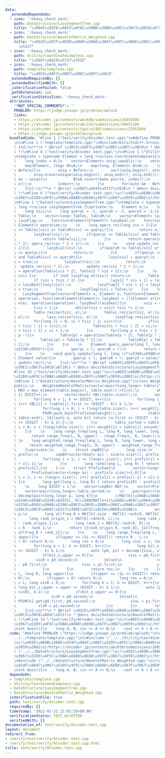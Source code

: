 ```yaml
---
data:
  _extendedDependsOn:
  - icon: ':heavy_check_mark:'
    path: DataStructure/LazySegmentTree.cpp
    title: "\u9045\u5EF6\u8A55\u4FA1\u30BB\u30B0\u30E1\u30F3\u30C8\u6728"
  - icon: ':heavy_check_mark:'
    path: DataStructure/WaveletMatrix_Weighted.cpp
    title: "\u91CD\u307F\u4ED8\u304D\u30A6\u30A7\u30FC\u30D6\u30EC\u30C3\u30C8\u884C\
      \u5217"
  - icon: ':heavy_check_mark:'
    path: Utility/CoordinateCompless.cpp
    title: "\u5EA7\u6A19\u5727\u7E2E"
  - icon: ':heavy_check_mark:'
    path: template/template.cpp
    title: "\u30C6\u30F3\u30D7\u30EC\u30FC\u30C8"
  _extendedRequiredBy: []
  _extendedVerifiedWith: []
  _isVerificationFailed: false
  _pathExtension: cpp
  _verificationStatusIcon: ':heavy_check_mark:'
  attributes:
    '*NOT_SPECIAL_COMMENTS*': ''
    PROBLEM: https://judge.yosupo.jp/problem/aplusb
    links:
    - https://atcoder.jp/contests/abc036/submissions/26855886
    - https://atcoder.jp/contests/abc133/submissions/28651189
    - https://atcoder.jp/contests/typical90/submissions/27052694
    - https://judge.yosupo.jp/problem/aplusb
  bundledCode: "#line 1 \"test/verify/Atcoder.test.cpp\"\n#define PROBLEM \"https://judge.yosupo.jp/problem/aplusb\"\
    \n\n#line 1 \"template/template.cpp\"\n#include<bits/stdc++.h>\nusing namespace\
    \ std;\n/**\n * @brief \u30C6\u30F3\u30D7\u30EC\u30FC\u30C8\n * @docs docs/template/template.md\n\
    \ */\n#line 4 \"test/verify/Atcoder.test.cpp\"\n\n#line 1 \"Utility/CoordinateCompless.cpp\"\
    \ntemplate < typename Element = long >\nclass CoordinateCompless{\nprivate:\n\
    \    long index = 0;\n    vector<Element> uniq;\npublic:\n    vector<long> After;\n\
    \    map<Element, long> BtoA;\n    map<long, Element> AtoB;\n    \n    CoordinateCompless(vector<Element>&\
    \ Before){\n        uniq = Before;\n        sort(uniq.begin(), uniq.end());\n\
    \        uniq.erase(unique(uniq.begin(), uniq.end()), uniq.end());\n        for(auto\
    \ &e : uniq){\n            BtoA.insert(make_pair(e, index));\n            AtoB.insert(make_pair(index,\
    \ e));\n            index++;\n        }\n        for(auto &e : Before) After.push_back(BtoA.at(e));\n\
    \    }\n};\n/**\n * @brief \u5EA7\u6A19\u5727\u7E2E\n * @docs docs/Utility/CoordinateCompless.md\n\
    \ */\n#line 6 \"test/verify/Atcoder.test.cpp\"\n//\u4EE5\u4E0B\u306E\u554F\u984C\
    \u3067\u52D5\u4F5C\u78BA\u8A8D\u6E08\u307F\u3067\u3059\u3002\n//https://atcoder.jp/contests/abc036/submissions/26855886\n\
    \n#line 1 \"DataStructure/LazySegmentTree.cpp\"\ntemplate < typename Element =\
    \ long >\nclass LazySegmentTree {\nprivate:\n    Element e;\n    long vsiz;\n\
    \    long tsiz;\n    long queryL = -1, queryR = -1, queryV = -1;\n    vector<Element>\
    \ Table;\n    vector<long> TableL, TableR;\n    vector<Element> lazy;\n    vector<bool>\
    \ lazyFlag;\n    function<Element(Element)> lazyDeal;\n    function<Element(Element,\
    \ Element)> operation;\n    \n    long opera_rec(long vis = 1){\n        if(queryR\
    \ <= TableL[vis] or TableR[vis] <= queryL){\n            return e;\n        }\n\
    \        lazyEval(vis);\n        if(queryL <= TableL[vis] and TableR[vis] <= queryR){\n\
    \            return Table[vis];\n        }\n        return operation(opera_rec(vis\
    \ * 2), opera_rec(vis * 2 + 1));\n    }\n    \n    void update_rec(long vis =\
    \ 1){\n        lazyEval(vis);\n        if(queryR <= TableL[vis] or TableR[vis]\
    \ <= queryL){\n            return;\n        }\n        if(queryL <= TableL[vis]\
    \ and TableR[vis] <= queryR){\n            lazy[vis] = queryV;\n            lazyFlag[vis]\
    \ = true;\n            lazyEval(vis);\n            return;\n        }\n      \
    \  update_rec(vis * 2);\n        update_rec(vis * 2 + 1);\n        Table[vis]\
    \ = operation(Table[vis * 2], Table[2 * vis + 1]);\n    }\n    \n    void lazyEval(long\
    \ vis) {\n        if (not lazyFlag.at(vis)) return;\n        Table[vis] = lazy[vis];\n\
    \        if (vis < tsiz / 2) {\n            lazy[2 * vis + 1] = lazy[2 * vis]\
    \ = lazyDeal(lazy[vis]);\n            lazyFlag[2 * vis + 1] = lazyFlag[2 * vis]\
    \ = true;\n        }\n        lazyFlag[vis] = false;\n    }\n    \npublic:\n \
    \   LazySegmentTree(vector<Element> v, Element e, function<Element(Element, Element)>\
    \ operation, function<Element(Element)> lazyDeal = [](Element a){return a;}) :\
    \ e(e), operation(operation), lazyDeal(lazyDeal){\n        vsiz = v.size();\n\
    \        tsiz = 1;\n        while(tsiz < vsiz) tsiz *= 2;\n        tsiz *= 2;\n\
    \        Table.resize(tsiz, e);\n        TableL.resize(tsiz, e);\n        TableR.resize(tsiz,\
    \ e);\n        lazy.resize(tsiz, e);\n        lazyFlag.resize(tsiz, false);\n\
    \        for(long vi = 0; vi < tsiz / 2; vi++){\n            if(vi < vsiz) Table[vi\
    \ + tsiz / 2] = v[vi];\n            TableL[vi + tsiz / 2] = vi;\n            TableR[vi\
    \ + tsiz / 2] = vi + 1;\n        }\n        for(long p = tsiz / 2 - 1; p >= 1;\
    \ p--){\n            Table[p] = operation(Table[p * 2], Table[p * 2 + 1]);\n \
    \           TableL[p] = TableL[p * 2];\n            TableR[p] = TableR[p * 2 +\
    \ 1];\n        }\n    }\n    \n    Element query_opera(long l, long r/*\u534A\u958B\
    \u533A\u9593*/){\n        queryL = l; queryR = r;\n        return opera_rec();\n\
    \    }\n    \n    void query_update(long l, long r/*\u534A\u958B\u533A\u9593*/,\
    \ Element value){\n        queryL = l; queryR = r; queryV = value;\n        return\
    \ update_rec();\n    }\n};\n/**\n * @brief \u9045\u5EF6\u8A55\u4FA1\u30BB\u30B0\
    \u30E1\u30F3\u30C8\u6728\n * @docs docs/DataStructure/LazySegmentTree.md\n */\n\
    #line 10 \"test/verify/Atcoder.test.cpp\"\n//\u4EE5\u4E0B\u306E\u554F\u984C\u3067\
    \u52D5\u4F5C\u78BA\u8A8D\u6E08\u307F\u3067\u3059\u3002\n//https://atcoder.jp/contests/typical90/submissions/27052694\n\
    \n#line 1 \"DataStructure/WaveletMatrix_Weighted.cpp\"\nclass WeightedWaveletMatrix{\n\
    public:\n    WeightedWaveletMatrix(vector<pair<long,long>> table){\n        long\
    \ MOV = max_element(table.begin(), table.end())->first;\n        while(MOV >>=\
    \ 1) DIGIT++;\n        vector<bool> VBL(table.size());\n        vector<long> weight(table.size());\n\
    \        for(long k = 1; k <= DIGIT; k++){\n            for(long i = 0; i < (long)table.size();\
    \ i++) VBL[i] = (table[i].first >> (DIGIT - k)) & 1;\n            MAT.push_back(cmpBV(VBL));\n\
    \            for(long i = 0; i < (long)table.size(); i++) weight[i] = table[i].second;\n\
    \            PSUM.push_back(PrefixSum(weight));\n            stable_sort(table.begin(),\
    \ table.end(), [&](auto a, auto b){ return (a.first >> (DIGIT - k) & 1) < (b.first\
    \ >> (DIGIT - k) & 1);});\n        }\n        table_sorted = table;\n        for(long\
    \ i = 0; i < (long)table.size(); i++) weight[i] = table[i].second;\n        PSUM.push_back(PrefixSum(weight));\n\
    \    }\n    \n    long range_freq(long L, long R, long lower, long upper){\n \
    \       return range_freq(L, R, upper) - range_freq(L, R, lower);\n    }\n   \
    \ \n    long weighted_range_freq(long L, long R, long lower, long upper){\n  \
    \      return weighted_range_freq(L, R, upper) - weighted_range_freq(L, R, lower);\n\
    \    }\nprivate:\n    \n    struct cmpBV{\n        long size;\n        vector<long>\
    \ prefix;\n        cmpBV(vector<bool> &v) : size(v.size()), prefix(v.size()+1,0){\n\
    \            for(long i = 1; i <= (long)v.size(); i++) prefix[i] = prefix[i-1]\
    \ + v[i-1];\n        }\n        long rank(long L, long R) { return prefix[R] -\
    \ prefix[L];}\n    };\n    struct PrefixSum{\n        vector<long> prefix;\n \
    \       PrefixSum(vector<long> &v) : prefix(v.size()+1,0){\n            for(long\
    \ i = 1; i <= (long)v.size(); i++) prefix[i] = prefix[i-1] + v[i-1];\n       \
    \ }\n        long get(long L, long R) { return prefix[R] - prefix[L];}\n    };\n\
    \    \n    long DIGIT = 1;\n    vector<cmpBV> MAT;\n    vector<PrefixSum> PSUM;\n\
    \    vector<pair<long,long>> table_sorted;\n    \n    pair<pair<long,long>,pair<long,long>>\
    \ decomp(pair<long,long> p, long k){\n        //MAT[k]\u306B\u304A\u3051\u308B\
    \u534A\u958B\u533A\u9593[L, R)\u3092MAT[k+1]\u306E\u4E8C\u3064\u306E\u534A\u958B\
    \u533A\u9593\u306B\u5206\u89E3\u3059\u308B\u3002\u30A6\u30A7\u30FC\u30D6\u30EC\
    \u30C3\u30C8\u884C\u5217\u306E\u672C\u8CEA\u90E8\u5206\n        auto [L, R] =\
    \ p;\n        long allfreq_0 = MAT[k].size - MAT[k].rank(0, MAT[k].size);\n  \
    \      long rank_origin_1 = MAT[k].rank(0, L);\n        long rank_origin_0 = L\
    \ - rank_origin_1;\n        long rank_1 = MAT[k].rank(0, R);\n        long rank_0\
    \ = R - rank_1;\n        return {{rank_origin_0, rank_0}, {allfreq_0 + rank_origin_1,\
    \ allfreq_0 + rank_1}};\n    }\n    \n    long range_freq(long L, long R, long\
    \ upper){\n        if(upper >= (1L << DIGIT)) return R - L;\n        if(upper\
    \ < 0) return 0;\n        long res = 0;\n        long visL = L; long visR = R;\n\
    \        for(long k = 1; k <= DIGIT; k++){\n            long bit_o_upper = upper\
    \ >> (DIGIT - k) & 1;\n            auto [p0, p1] = decomp({visL, visR}, k-1);\n\
    \            if(bit_o_upper == 0){\n                visL = p0.first;\n       \
    \         visR = p0.second;\n            }else{\n                res += p0.second\
    \ - p0.first;\n                visL = p1.first;\n                visR = p1.second;\n\
    \            }\n        }\n        return res;\n    }\n    \n    long weighted_range_freq(long\
    \ L, long R, long upper){\n        if(upper >= (1L << DIGIT)) return PSUM[0].get(L,\
    \ R);\n        if(upper < 0) return 0;\n        long res = 0;\n        long visL\
    \ = L; long visR = R;\n        for(long k = 1; k <= DIGIT; k++){\n           \
    \ long bit_o_upper = upper >> (DIGIT - k) & 1;\n            auto [p0, p1] = decomp({visL,\
    \ visR}, k-1);\n            if(bit_o_upper == 0){\n                visL = p0.first;\n\
    \                visR = p0.second;\n            }else{\n                res +=\
    \ PSUM[k].get(p0.first, p0.second);\n                visL = p1.first;\n      \
    \          visR = p1.second;\n            }\n        }\n        return res;\n\
    \    }\n};\n/**\n * @brief \u91CD\u307F\u4ED8\u304D\u30A6\u30A7\u30FC\u30D6\u30EC\
    \u30C3\u30C8\u884C\u5217\n * @docs docs/DataStructure/WaveletMatrix_Weighted.md\n\
    \ */\n#line 14 \"test/verify/Atcoder.test.cpp\"\n//\u4EE5\u4E0B\u306E\u554F\u984C\
    \u3067\u52D5\u4F5C\u78BA\u8A8D\u6E08\u307F\u3067\u3059\u3002\n//https://atcoder.jp/contests/abc133/submissions/28651189\n\
    \nint main(){\n    long A, B; cin >> A >> B;\n    cout << A + B << endl;\n}\n"
  code: "#define PROBLEM \"https://judge.yosupo.jp/problem/aplusb\"\n\n#include \"\
    ../../template/template.cpp\"\n\n#include \"../../Utility/CoordinateCompless.cpp\"\
    \n//\u4EE5\u4E0B\u306E\u554F\u984C\u3067\u52D5\u4F5C\u78BA\u8A8D\u6E08\u307F\u3067\
    \u3059\u3002\n//https://atcoder.jp/contests/abc036/submissions/26855886\n\n#include\
    \ \"../../DataStructure/LazySegmentTree.cpp\"\n//\u4EE5\u4E0B\u306E\u554F\u984C\
    \u3067\u52D5\u4F5C\u78BA\u8A8D\u6E08\u307F\u3067\u3059\u3002\n//https://atcoder.jp/contests/typical90/submissions/27052694\n\
    \n#include \"../../DataStructure/WaveletMatrix_Weighted.cpp\"\n//\u4EE5\u4E0B\u306E\
    \u554F\u984C\u3067\u52D5\u4F5C\u78BA\u8A8D\u6E08\u307F\u3067\u3059\u3002\n//https://atcoder.jp/contests/abc133/submissions/28651189\n\
    \nint main(){\n    long A, B; cin >> A >> B;\n    cout << A + B << endl;\n}\n"
  dependsOn:
  - template/template.cpp
  - Utility/CoordinateCompless.cpp
  - DataStructure/LazySegmentTree.cpp
  - DataStructure/WaveletMatrix_Weighted.cpp
  isVerificationFile: true
  path: test/verify/Atcoder.test.cpp
  requiredBy: []
  timestamp: '2022-01-21 21:01:35+09:00'
  verificationStatus: TEST_ACCEPTED
  verifiedWith: []
documentation_of: test/verify/Atcoder.test.cpp
layout: document
redirect_from:
- /verify/test/verify/Atcoder.test.cpp
- /verify/test/verify/Atcoder.test.cpp.html
title: test/verify/Atcoder.test.cpp
---
```

